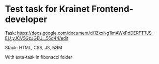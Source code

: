 # Test task for Krainet Frontend-developer

Task: https://docs.google.com/document/d/1ZxxNg1lmAWxPdDERFTTJS-EU_yJCV5GzJGEU__55d44/edit

Stack: HTML, CSS, JS, БЭМ

With exta-task in fibonacci folder
